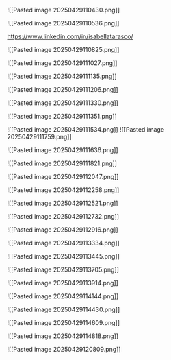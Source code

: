 ![[Pasted image 20250429110430.png]]

![[Pasted image 20250429110536.png]]

https://www.linkedin.com/in/isabellatarasco/



![[Pasted image 20250429110825.png]]

![[Pasted image 20250429111027.png]]

![[Pasted image 20250429111135.png]]

![[Pasted image 20250429111206.png]]


![[Pasted image 20250429111330.png]]


![[Pasted image 20250429111351.png]]


![[Pasted image 20250429111534.png]]
![[Pasted image 20250429111759.png]]

![[Pasted image 20250429111636.png]]


![[Pasted image 20250429111821.png]]


![[Pasted image 20250429112047.png]]


![[Pasted image 20250429112258.png]]


![[Pasted image 20250429112521.png]]


![[Pasted image 20250429112732.png]]


![[Pasted image 20250429112916.png]]



![[Pasted image 20250429113334.png]]



![[Pasted image 20250429113445.png]]


![[Pasted image 20250429113705.png]]


![[Pasted image 20250429113914.png]]


![[Pasted image 20250429114144.png]]

![[Pasted image 20250429114430.png]]


![[Pasted image 20250429114609.png]]

![[Pasted image 20250429114818.png]]


![[Pasted image 20250429120809.png]]


